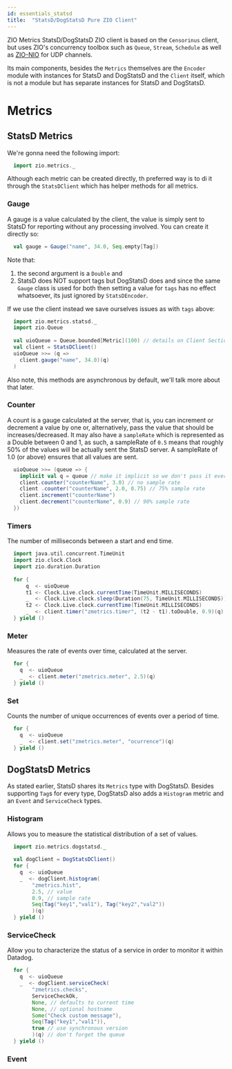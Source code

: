 ```yaml
---
id: essentials_statsd
title:  "StatsD/DogStatsD Pure ZIO Client"
---
```


ZIO Metrics StatsD/DogStatsD ZIO client is based on the `Censorinus` client, but
uses ZIO's concurrency toolbox such as `Queue`, `Stream`, `Schedule` as well as
[ZIO-NIO](https://zio.github.io/zio-nio/) for UDP channels.

Its main components, besides the `Metrics` themselves are the `Encoder` module
with instances for StatsD and DogStatsD and the `Client` itself, which is not a
module but has separate instances for StatsD and DogStatsD.

# Metrics
## StatsD Metrics

We're gonna need the following import:

```scala mdoc:silent
  import zio.metrics._
```

Although each metric can be created directly, th preferred way is to di it
through the `StatsDClient` which has helper methods for all metrics.

### Gauge
A gauge is a value calculated by the client, the value is simply sent to
StatsD for reporting without any processing involved. You can create it directly so:

```scala mdoc:silent
  val gauge = Gauge("name", 34.0, Seq.empty[Tag])
```

Note that:
1. the second argument is a `Double` and
2. StatsD does NOT support tags but DogStatsD does and since the
   same `Gauge` class is used for both then setting a value for `tags` has no
   effect whatsoever, its just ignored by `StatsDEncoder`.

If we use the client instead we save ourselves issues as with `tags` above:

```scala mdoc:silent
  import zio.metrics.statsd._
  import zio.Queue
  
  val uioQueue = Queue.bounded[Metric](100) // details on Client Section
  val client = StatsDClient()
  uioQueue >>= (q => 
    client.gauge("name", 34.0)(q)
  )
```

Also note, this methods are asynchronous by default, we'll talk more about that
later.

### Counter
A count is a gauge calculated at the server, that is, you can increment or
decrement a value by one or, alternatively, pass the value that should be
increases/decreased. It may also have a `sampleRate` which is represented as a
Double between 0 and 1, as such, a sampleRate of `0.5` means that roughly 50% of
the values will be actually sent the StatsD server. A sampleRate of 1.0 (or
above) ensures that all values are sent.

```scala mdoc:silent
  uioQueue >>= (queue => {
    implicit val q = queue // make it implicit so we don't pass it everytime
    client.counter("counterName", 3.0) // no sample rate
    client .counter("counterName", 2.0, 0.75) // 75% sample rate
    client.increment("counterName")
    client.decrement("counterName", 0.9) // 90% sample rate
  })
```

### Timers
The number of milliseconds between a start and end time.

```scala mdoc:silent
  import java.util.concurrent.TimeUnit
  import zio.clock.Clock
  import zio.duration.Duration
  
  for {
      q  <- uioQueue
      t1 <- Clock.Live.clock.currentTime(TimeUnit.MILLISECONDS)
      _  <- Clock.Live.clock.sleep(Duration(75, TimeUnit.MILLISECONDS))
      t2 <- Clock.Live.clock.currentTime(TimeUnit.MILLISECONDS)
      _  <- client.timer("zmetrics.timer", (t2 - t1).toDouble, 0.9)(q)
  } yield ()
```

### Meter
Measures the rate of events over time, calculated at the server.

```scala mdoc:silent
  for {
    q  <- uioQueue
    _  <- client.meter("zmetrics.meter", 2.5)(q)
  } yield ()
```

### Set
Counts the number of unique occurrences of events over a period of time.


```scala mdoc:silent
  for {
    q  <- uioQueue
    _  <- client.set("zmetrics.meter", "ocurrence")(q)
  } yield ()
```

## DogStatsD Metrics
As stated earlier, StatsD shares its `Metrics` type with DogStatsD. Besides
supporting `Tag`s for every type, DogStatsD also adds a `Histogram` metric and an
`Event` and `ServiceCheck` types.

### Histogram
Allows you to measure the statistical distribution of a set of values.

```scala mdoc:silent
  import zio.metrics.dogstatsd._
  
  val dogClient = DogStatsDClient()
  for {
    q  <- uioQueue
    _  <- dogClient.histogram(
        "zmetrics.hist", 
        2.5, // value
        0.9, // sample rate
        Seq(Tag("key1","val1"), Tag("key2","val2"))
        )(q)
  } yield ()
```

### ServiceCheck
Allow you to characterize the status of a service in order to monitor it within Datadog.

```scala mdoc:silent
  for {
    q  <- uioQueue
    _  <- dogClient.serviceCheck(
        "zmetrics.checks", 
        ServiceCheckOk,
        None, // defaults to current time
        None, // optional hostname
        Some("Check custom message"),
        Seq(Tag("key1","val1")),
        true // use synchronous version
        )(q) // don't forget the queue
  } yield ()
```

### Event

